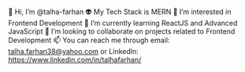 👋 Hi, I’m @talha-farhan
👽 My Tech Stack is MERN
👀 I’m interested in Frontend Development
🌱 I’m currently learning ReactJS and Advanced JavaScript
💞️ I’m looking to collaborate on projects related to Frontend Development
📫 You can reach me through email: talha.farhan38@yahoo.com or LinkedIn: https://www.linkedin.com/in/talhafarhan/
